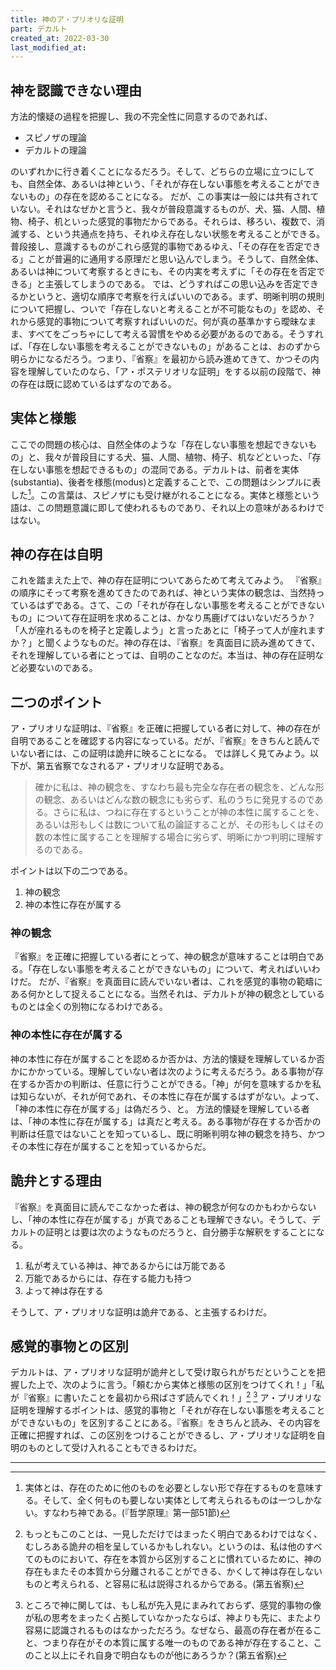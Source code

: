 ```yaml
---
title: 神のア・プリオリな証明
part: デカルト
created_at: 2022-03-30
last_modified_at: 
---
```


## 神を認識できない理由

方法的懐疑の過程を把握し、我の不完全性に同意するのであれば、

- スピノザの理論
- デカルトの理論

のいずれかに行き着くことになるだろう。そして、どちらの立場に立つにしても、自然全体、あるいは神という、「それが存在しない事態を考えることができないもの」の存在を認めることになる。
だが、この事実は一般には共有されていない。それはなぜかと言うと、我々が普段意識するものが、犬、猫、人間、植物、椅子、机といった感覚的事物だからである。それらは、移ろい、複数で、消滅する、という共通点を持ち、それゆえ存在しない状態を考えることができる。普段接し、意識するものがこれら感覚的事物であるゆえ、「その存在を否定できる」ことが普遍的に通用する原理だと思い込んでしまう。そうして、自然全体、あるいは神について考察するときにも、その内実を考えずに「その存在を否定できる」と主張してしまうのである。
では、どうすればこの思い込みを否定できるかというと、適切な順序で考察を行えばいいのである。まず、明晰判明の規則について把握し、ついで「存在しないと考えることが不可能なもの」を認め、それから感覚的事物について考察すればいいのだ。何が真の基準かすら曖昧なまま、すべてをごっちゃにして考える習慣をやめる必要があるのである。そうすれば、「存在しない事態を考えることができないもの」があることは、おのずから明らかになるだろう。つまり、『省察』を最初から読み進めてきて、かつその内容を理解していたのなら、「ア・ポステリオリな証明」をする以前の段階で、神の存在は既に認めているはずなのである。

## 実体と様態

ここでの問題の核心は、自然全体のような「存在しない事態を想起できないもの」と、我々が普段目にする犬、猫、人間、植物、椅子、机などといった、「存在しない事態を想起できるもの」の混同である。デカルトは、前者を実体(substantia)、後者を様態(modus)と定義することで、この問題はシンプルに表した[^ref1]。この言葉は、スピノザにも受け継がれることになる。実体と様態という語は、この問題意識に即して使われるものであり、それ以上の意味があるわけではない。

[^ref1]:実体とは、存在のために他のものを必要としない形で存在するものを意味する。そして、全く何ものも要しない実体として考えられるものは一つしかない。すなわち神である。(『哲学原理』第一部51節)

## 神の存在は自明

これを踏まえた上で、神の存在証明についてあらためて考えてみよう。
『省察』の順序にそって考察を進めてきたのであれば、神という実体の観念は、当然持っているはずである。さて、この「それが存在しない事態を考えることができないもの」について存在証明を求めることは、かなり馬鹿げてはいないだろうか？「人が座れるものを椅子と定義しよう」と言ったあとに「椅子って人が座れますか？」と聞くようなものだ。神の存在は、『省察』を真面目に読み進めてきて、それを理解している者にとっては、自明のことなのだ。本当は、神の存在証明など必要ないのである。

## 二つのポイント

ア・プリオリな証明は、『省察』を正確に把握している者に対して、神の存在が自明であることを確認する内容になっている。だが、『省察』をきちんと読んでいない者には、この証明は詭弁に映ることになる。
では詳しく見てみよう。以下が、第五省察でなされるア・プリオリな証明である。

>確かに私は、神の観念を、すなわち最も完全な存在者の観念を、どんな形の観念、あるいはどんな数の観念にも劣らず、私のうちに発見するのである。さらに私は、つねに存在するということが神の本性に属することを、あるいは形もしくは数について私の論証することが、その形もしくはその数の本性に属することを理解する場合に劣らず、明晰にかつ判明に理解するのである。

ポイントは以下の二つである。

1. 神の観念
2. 神の本性に存在が属する

### 神の観念

『省察』を正確に把握している者にとって、神の観念が意味することは明白である。「存在しない事態を考えることができないもの」について、考えればいいわけだ。
だが、『省察』を真面目に読んでいない者は、これを感覚的事物の範疇にある何かとして捉えることになる。当然それは、デカルトが神の観念としているものとは全くの別物になるわけである。

### 神の本性に存在が属する

神の本性に存在が属することを認めるか否かは、方法的懐疑を理解しているか否かにかかっている。理解していない者は次のように考えるだろう。ある事物が存在するか否かの判断は、任意に行うことができる。「神」が何を意味するかを私は知らないが、それが何であれ、その本性に存在が属するはずがない。よって、「神の本性に存在が属する」は偽だろう、と。
方法的懐疑を理解している者は、「神の本性に存在が属する」は真だと考える。ある事物が存在するか否かの判断は任意ではないことを知っているし、既に明晰判明な神の観念を持ち、かつその本性に存在が属することを知っているからだ。

## 詭弁とする理由

『省察』を真面目に読んでこなかった者は、神の観念が何なのかもわからないし、「神の本性に存在が属する」が真であることも理解できない。そうして、デカルトの証明とは要は次のようなものだろうと、自分勝手な解釈をすることになる。

1. 私が考えている神は、神であるからには万能である
2. 万能であるからには、存在する能力も持つ
3. よって神は存在する

そうして、ア・プリオリな証明は詭弁である、と主張するわけだ。

## 感覚的事物との区別

デカルトは、ア・プリオリな証明が詭弁として受け取られがちだということを把握した上で、次のように言う。「頼むから実体と様態の区別をつけてくれ！」「私が『省察』に書いたことを最初から飛ばさず読んでくれ！」[^ref2] [^ref3]
ア・プリオリな証明を理解するポイントは、感覚的事物と「それが存在しない事態を考えることができないもの」を区別することにある。『省察』をきちんと読み、その内容を正確に把握すれば、この区別をつけることができるし、ア・プリオリな証明を自明のものとして受け入れることもできるわけだ。

[^ref2]:もっともこのことは、一見しただけではまったく明白であるわけではなく、むしろある詭弁の相を呈しているかもしれない。というのは、私は他のすべてのものにおいて、存在を本質から区別することに慣れているために、神の存在もまたその本質から分離されることができる、かくして神は存在しないものと考えられる、と容易に私は説得されるからである。(第五省察)

[^ref3]:ところで神に関しては、もし私が先入見にまみれておらず、感覚的事物の像が私の思考をまったく占拠していなかったならば、神よりも先に、またより容易に認識されるものはなかっただろう。なぜなら、最高の存在者が在ること、つまり存在がその本質に属する唯一のものである神が存在すること、このこと以上にそれ自身で明白なものが他にあろうか？(第五省察)

---
